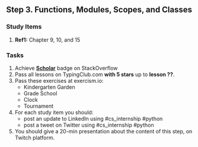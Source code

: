 ## Step 3. Functions, Modules, Scopes, and Classes

### Study Items
  1. **Ref1:** Chapter 9, 10, and 15

### Tasks

 1. Achieve [**Scholar**](https://stackoverflow.com/help/badges/10/scholar) badge on StackOverflow
 2. Pass all lessons on TypingClub.com **with 5 stars** up to **lesson ??**.
 3. Pass these exercises at exercism.io:
    - Kindergarten Garden
    - Grade School
    - Clock
    - Tournament
 4. For each study item you should:  
     - post an update to LinkedIn using #cs_internship #python  
     - post a tweet on Twitter using #cs_internship #python
 5. You should give a 20-min presentation about the content of this step, on Twitch platform.
